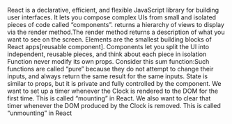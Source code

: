 React is a declarative, efficient, and flexible JavaScript library for building user interfaces.
It lets you compose complex UIs from small and isolated pieces of code called “components”.
returns a hierarchy of views to display via the render method.The render method returns a description of what you want to see on the screen.
Elements are the smallest building blocks of React apps[reusable component].
Components let you split the UI into independent, reusable pieces, and think about each piece in isolation
Function never modify its own props. Consider this sum function:Such functions are called “pure” because they do not attempt to change their inputs, and always return the same result for the same inputs.
State is similar to props, but it is private and fully controlled by the component.
We want to set up a timer whenever the Clock is rendered to the DOM for the first time. This is called “mounting” in React.
We also want to clear that timer whenever the DOM produced by the Clock is removed. This is called “unmounting” in React

